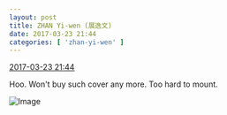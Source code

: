 ```yaml
---
layout: post
title: ZHAN Yi-wen (展逸文)
date: 2017-03-23 21:44
categories: [ 'zhan-yi-wen' ]
---
```


<div class="weibo-info">
  <a href="http://weibo.com/6108090526/EBalppQbb">2017-03-23 21:44</a>
</div>

Hoo. Won't buy such cover any more. Too hard to mount.

<!-- more -->

![Image](http://wx4.sinaimg.cn/mw690/006FmVn8ly1fdx3x8gsc2j30qo0zkted.jpg)
